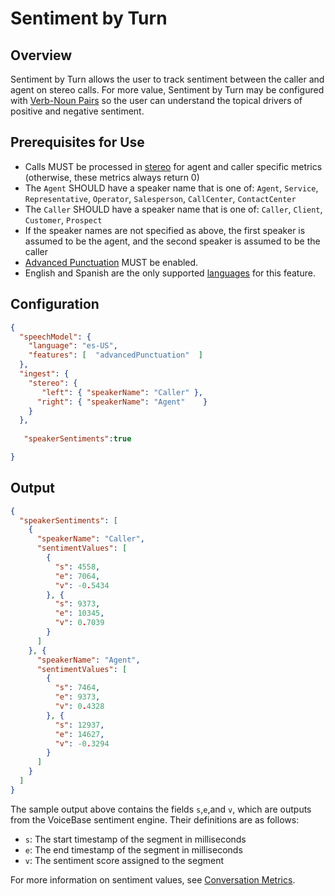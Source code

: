 # Sentiment by Turn

## Overview

Sentiment by Turn allows the user to track sentiment between the caller and agent on stereo calls. For more value, Sentiment by Turn may be configured with [Verb-Noun Pairs](verb-noun.html) so the user can understand the topical drivers of positive and negative sentiment.


## Prerequisites for Use

- Calls MUST be processed in [stereo](stereo.html)  for agent and caller specific metrics (otherwise, these metrics always return 0)
- The `Agent` SHOULD have a speaker name that is one of: `Agent`, `Service`, `Representative`, `Operator`, `Salesperson`, `CallCenter`, `ContactCenter`
- The `Caller` SHOULD have a speaker name that is one of: `Caller`, `Client`, `Customer`, `Prospect`
- If the speaker names are not specified as above, the first speaker is assumed to be the agent, and the second speaker is assumed to be the caller 
- [Advanced Punctuation](formatting.html) MUST be enabled.
- English and Spanish are the only supported [languages](languages.html) for this feature.

## Configuration

```json
{
  "speechModel": {
    "language": "es-US",
    "features": [  "advancedPunctuation"  ]
  },
  "ingest": {
    "stereo": {
       "left": { "speakerName": "Caller" },
      "right": { "speakerName": "Agent"    }
    }
  },
   
   "speakerSentiments":true

}
```

## Output

```json
{ 
  "speakerSentiments": [
    {
      "speakerName": "Caller",
      "sentimentValues": [
        {
          "s": 4558,
          "e": 7064,
          "v": -0.5434
        }, {
          "s": 9373,
          "e": 10345,
          "v": 0.7039
        }
      ]
    }, {
      "speakerName": "Agent",
      "sentimentValues": [
        {
          "s": 7464,
          "e": 9373,
          "v": 0.4328
        }, {
          "s": 12937,
          "e": 14627,
          "v": -0.3294
        }
      ]
    }
  ]
}
```

The sample output above contains the fields `s`,`e`,and `v`, which are outputs from the VoiceBase sentiment engine. Their definitions are as follows:

- `s`: The start timestamp of the segment in milliseconds
- `e`: The end timestamp of the segment in milliseconds
- `v`: The sentiment score assigned to the segment 

 For more information on sentiment values, see [Conversation Metrics](conversation-metrics.html).
